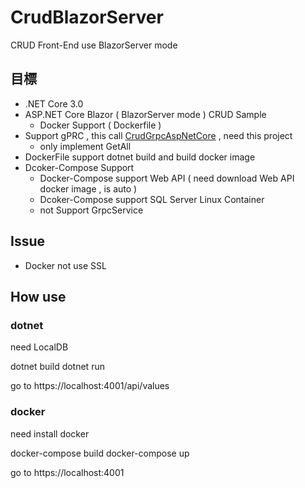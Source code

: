 # CrudBlazorServer
CRUD Front-End use BlazorServer mode

## 目標

- .NET Core 3.0
- ASP.NET Core Blazor ( BlazorServer mode ) CRUD Sample
    - Docker Support ( Dockerfile )
- Support gPRC , this call [CrudGrpcAspNetCore](https://github.com/Study4/CrudGrpcAspNetCore) , need this project
    - only implement GetAll
- DockerFile support dotnet build and build docker image
- Dcoker-Compose Support
    - Docker-Compose support Web API ( need download Web API docker image , is auto )
    - Dcoker-Compose support SQL Server Linux Container
    - not Support GrpcService

## Issue

- Docker not use SSL

## How use
### dotnet
need LocalDB

dotnet build
dotnet run

go to https://localhost:4001/api/values

### docker 
need install docker 

docker-compose build
docker-compose up

go to https://localhost:4001
